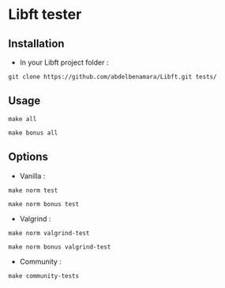 # Libft tester

## Installation

- In your Libft project folder :
```
git clone https://github.com/abdelbenamara/Libft.git tests/
```

## Usage

```
make all
```
```
make bonus all
```

## Options

- Vanilla :
```
make norm test
```
```
make norm bonus test
```

- Valgrind :
```
make norm valgrind-test
```
```
make norm bonus valgrind-test
```

- Community :
```
make community-tests
```
